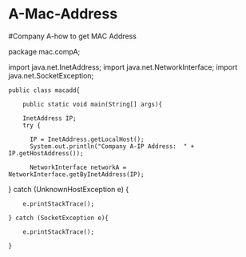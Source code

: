 # A-Mac-Address
#Company A-how to get MAC Address


package mac.compA;

import java.net.InetAddress;
import java.net.NetworkInterface;
import java.net.SocketException;


    public class macadd{
       
        public static void main(String[] args){
        
        InetAddress IP;
        try {
        
          IP = InetAddress.getLocalHost();
          System.out.println("Company A-IP Address:  " + IP.getHostAddress());
          
          NetworkInterface networkA = NetworkInterface.getByInetAddress(IP);
        
        
        
} catch (UnknownHostException e) {
		
		e.printStackTrace();
		
	} catch (SocketException e){
			
		e.printStackTrace();
			
	}

